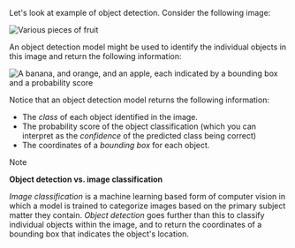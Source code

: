 Let's look at example of object detection. Consider the following image:

![Various pieces of fruit](../media/produce.png)

An object detection model might be used to identify the individual objects in this image and return the following information:

![A banana, and orange, and an apple, each indicated by a bounding box and a probability score](../media/produce-objects.png)

Notice that an object detection model returns the following information:

- The *class* of each object identified in the image.
- The probability score of the object classification (which you can interpret as the *confidence* of the predicted class being correct)
- The coordinates of a *bounding box* for each object.

> [!NOTE]
> **Object detection vs. image classification**
>
> *Image classification* is a machine learning based form of computer vision in which a model is trained to categorize images based on the primary subject matter they contain. *Object detection* goes further than this to classify individual objects within the image, and to return the coordinates of a bounding box that indicates the object's location.


